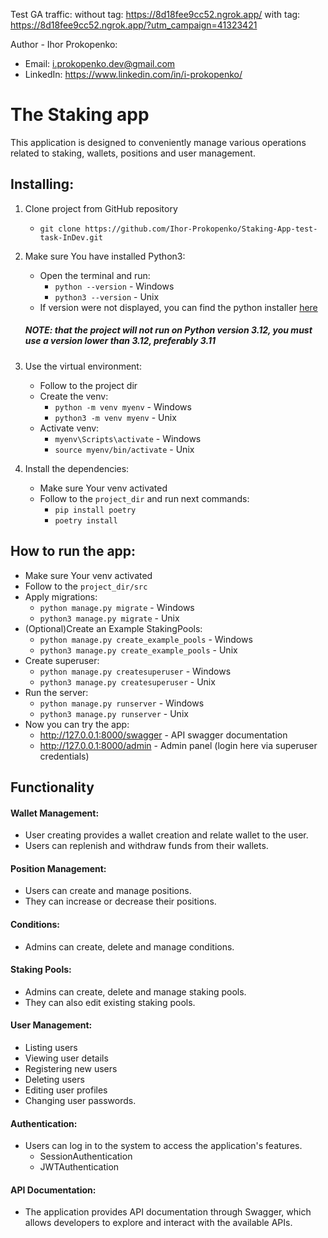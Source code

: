 Test GA traffic:
without tag: https://8d18fee9cc52.ngrok.app/
with tag: https://8d18fee9cc52.ngrok.app/?utm_campaign=41323421


Author - Ihor Prokopenko:
 - Email: i.prokopenko.dev@gmail.com
 - LinkedIn: https://www.linkedin.com/in/i-prokopenko/

# The Staking app

This application is designed to conveniently manage various operations related to staking, wallets, positions and user management.

## Installing:

1. Clone project from GitHub repository
    - `git clone https://github.com/Ihor-Prokopenko/Staking-App-test-task-InDev.git`

2. Make sure You have installed Python3:
    - Open the terminal and run:
         - `python --version` - Windows
         - `python3 --version` - Unix
    - If version were not displayed, you can find the python installer [here](https://www.python.org/downloads/)
   
   ##### NOTE: that the project will not run on Python version 3.12, you must use a version lower than 3.12, preferably 3.11

3. Use the virtual environment:
    - Follow to the project dir
    - Create the venv:
         - `python -m venv myenv` - Windows
         - `python3 -m venv myenv` - Unix
    - Activate venv:
         - `myenv\Scripts\activate` - Windows
         - `source myenv/bin/activate` - Unix
4. Install the dependencies:
    - Make sure Your venv activated
    - Follow to the `project_dir` and run next commands:
         - `pip install poetry`
         - `poetry install`

## How to run the app:
- Make sure Your venv activated
- Follow to the `project_dir/src`
- Apply migrations:
     - `python manage.py migrate` - Windows
     - `python3 manage.py migrate` - Unix
- (Optional)Create an Example StakingPools:
     - `python manage.py create_example_pools` - Windows
     - `python3 manage.py create_example_pools` - Unix
- Create superuser:
     - `python manage.py createsuperuser` - Windows
     - `python3 manage.py createsuperuser` - Unix
- Run the server:
     - `python manage.py runserver` - Windows
     - `python3 manage.py runserver` - Unix
- Now you can try the app:
     - http://127.0.0.1:8000/swagger - API swagger documentation
     - http://127.0.0.1:8000/admin - Admin panel (login here via superuser credentials)

## Functionality
#### Wallet Management:
 - User creating provides a wallet creation and relate wallet to the user.
 - Users can replenish and withdraw funds from their wallets.

#### Position Management:
 - Users can create and manage positions. 
 - They can increase or decrease their positions.

#### Conditions:
 - Admins can create, delete and manage conditions.

#### Staking Pools:
 - Admins can create, delete and manage staking pools. 
 - They can also edit existing staking pools.

#### User Management:
 - Listing users
 - Viewing user details
 - Registering new users
 - Deleting users
 - Editing user profiles
 - Changing user passwords.

#### Authentication:
 - Users can log in to the system to access the application's features.
      - SessionAuthentication
      - JWTAuthentication

#### API Documentation:

 - The application provides API documentation through Swagger, which allows developers to explore and interact with the available APIs.
